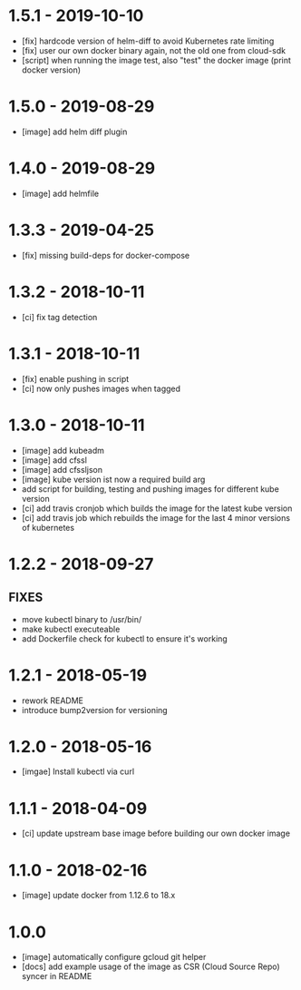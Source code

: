 # 1.5.1 - 2019-10-10

* [fix] hardcode version of helm-diff to avoid Kubernetes rate limiting
* [fix] user our own docker binary again, not the old one from cloud-sdk
* [script] when running the image test, also "test" the docker image (print docker version)

# 1.5.0 - 2019-08-29

* [image] add helm diff plugin

# 1.4.0 - 2019-08-29

* [image] add helmfile

# 1.3.3 - 2019-04-25

* [fix] missing build-deps for docker-compose

# 1.3.2 - 2018-10-11

* [ci] fix tag detection

# 1.3.1 - 2018-10-11

* [fix] enable pushing in script
* [ci] now only pushes images when tagged

# 1.3.0 - 2018-10-11

* [image] add kubeadm
* [image] add cfssl
* [image] add cfssljson
* [image] kube version ist now a required build arg
* add script for building, testing and pushing images for different kube version
* [ci] add travis cronjob which builds the image for the latest kube version
* [ci] add travis job which rebuilds the image for the last 4 minor versions of kubernetes

# 1.2.2 - 2018-09-27

## FIXES

* move kubectl binary to /usr/bin/
* make kubectl executeable
* add Dockerfile check for kubectl to ensure it's working

# 1.2.1 - 2018-05-19

* rework README
* introduce bump2version for versioning


# 1.2.0 - 2018-05-16

* [imgae] Install kubectl via curl

# 1.1.1 - 2018-04-09

* [ci] update upstream base image before building our own docker image

# 1.1.0 - 2018-02-16

* [image] update docker from 1.12.6 to 18.x


# 1.0.0

* [image] automatically configure gcloud git helper
* [docs] add example usage of the image as CSR (Cloud Source Repo) syncer in README

